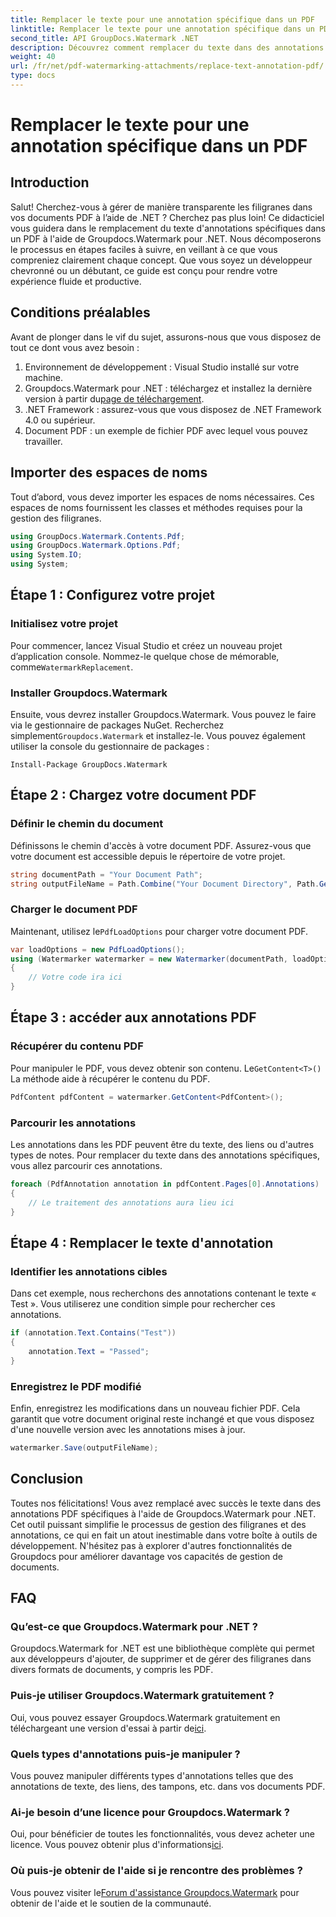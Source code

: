 ```yaml
---
title: Remplacer le texte pour une annotation spécifique dans un PDF
linktitle: Remplacer le texte pour une annotation spécifique dans un PDF
second_title: API GroupDocs.Watermark .NET
description: Découvrez comment remplacer du texte dans des annotations PDF spécifiques à l'aide de Groupdocs.Watermark pour .NET grâce à ce didacticiel complet, étape par étape.
weight: 40
url: /fr/net/pdf-watermarking-attachments/replace-text-annotation-pdf/
type: docs
---
```

# Remplacer le texte pour une annotation spécifique dans un PDF

## Introduction
Salut! Cherchez-vous à gérer de manière transparente les filigranes dans vos documents PDF à l’aide de .NET ? Cherchez pas plus loin! Ce didacticiel vous guidera dans le remplacement du texte d'annotations spécifiques dans un PDF à l'aide de Groupdocs.Watermark pour .NET. Nous décomposerons le processus en étapes faciles à suivre, en veillant à ce que vous compreniez clairement chaque concept. Que vous soyez un développeur chevronné ou un débutant, ce guide est conçu pour rendre votre expérience fluide et productive.
## Conditions préalables
Avant de plonger dans le vif du sujet, assurons-nous que vous disposez de tout ce dont vous avez besoin :
1. Environnement de développement : Visual Studio installé sur votre machine.
2.  Groupdocs.Watermark pour .NET : téléchargez et installez la dernière version à partir du[page de téléchargement](https://releases.groupdocs.com/Watermark/net/).
3. .NET Framework : assurez-vous que vous disposez de .NET Framework 4.0 ou supérieur.
4. Document PDF : un exemple de fichier PDF avec lequel vous pouvez travailler.
## Importer des espaces de noms
Tout d’abord, vous devez importer les espaces de noms nécessaires. Ces espaces de noms fournissent les classes et méthodes requises pour la gestion des filigranes.
```csharp
using GroupDocs.Watermark.Contents.Pdf;
using GroupDocs.Watermark.Options.Pdf;
using System.IO;
using System;
```
## Étape 1 : Configurez votre projet
### Initialisez votre projet
Pour commencer, lancez Visual Studio et créez un nouveau projet d’application console. Nommez-le quelque chose de mémorable, comme`WatermarkReplacement`.
### Installer Groupdocs.Watermark
 Ensuite, vous devrez installer Groupdocs.Watermark. Vous pouvez le faire via le gestionnaire de packages NuGet. Recherchez simplement`Groupdocs.Watermark` et installez-le. Vous pouvez également utiliser la console du gestionnaire de packages :
```shell
Install-Package GroupDocs.Watermark
```
## Étape 2 : Chargez votre document PDF
### Définir le chemin du document
Définissons le chemin d'accès à votre document PDF. Assurez-vous que votre document est accessible depuis le répertoire de votre projet.
```csharp
string documentPath = "Your Document Path";
string outputFileName = Path.Combine("Your Document Directory", Path.GetFileName(documentPath));
```
### Charger le document PDF
 Maintenant, utilisez le`PdfLoadOptions` pour charger votre document PDF.
```csharp
var loadOptions = new PdfLoadOptions();
using (Watermarker watermarker = new Watermarker(documentPath, loadOptions))
{
    // Votre code ira ici
}
```
## Étape 3 : accéder aux annotations PDF
### Récupérer du contenu PDF
 Pour manipuler le PDF, vous devez obtenir son contenu. Le`GetContent<T>()` La méthode aide à récupérer le contenu du PDF.
```csharp
PdfContent pdfContent = watermarker.GetContent<PdfContent>();
```
### Parcourir les annotations
Les annotations dans les PDF peuvent être du texte, des liens ou d'autres types de notes. Pour remplacer du texte dans des annotations spécifiques, vous allez parcourir ces annotations.
```csharp
foreach (PdfAnnotation annotation in pdfContent.Pages[0].Annotations)
{
    // Le traitement des annotations aura lieu ici
}
```
## Étape 4 : Remplacer le texte d'annotation
### Identifier les annotations cibles
Dans cet exemple, nous recherchons des annotations contenant le texte « Test ». Vous utiliserez une condition simple pour rechercher ces annotations.
```csharp
if (annotation.Text.Contains("Test"))
{
    annotation.Text = "Passed";
}
```
### Enregistrez le PDF modifié
Enfin, enregistrez les modifications dans un nouveau fichier PDF. Cela garantit que votre document original reste inchangé et que vous disposez d'une nouvelle version avec les annotations mises à jour.
```csharp
watermarker.Save(outputFileName);
```

## Conclusion
Toutes nos félicitations! Vous avez remplacé avec succès le texte dans des annotations PDF spécifiques à l'aide de Groupdocs.Watermark pour .NET. Cet outil puissant simplifie le processus de gestion des filigranes et des annotations, ce qui en fait un atout inestimable dans votre boîte à outils de développement. N'hésitez pas à explorer d'autres fonctionnalités de Groupdocs pour améliorer davantage vos capacités de gestion de documents.
## FAQ
### Qu’est-ce que Groupdocs.Watermark pour .NET ?
Groupdocs.Watermark for .NET est une bibliothèque complète qui permet aux développeurs d'ajouter, de supprimer et de gérer des filigranes dans divers formats de documents, y compris les PDF.
### Puis-je utiliser Groupdocs.Watermark gratuitement ?
 Oui, vous pouvez essayer Groupdocs.Watermark gratuitement en téléchargeant une version d'essai à partir de[ici](https://releases.groupdocs.com/).
### Quels types d'annotations puis-je manipuler ?
Vous pouvez manipuler différents types d'annotations telles que des annotations de texte, des liens, des tampons, etc. dans vos documents PDF.
### Ai-je besoin d’une licence pour Groupdocs.Watermark ?
 Oui, pour bénéficier de toutes les fonctionnalités, vous devez acheter une licence. Vous pouvez obtenir plus d'informations[ici](https://purchase.groupdocs.com/buy).
### Où puis-je obtenir de l'aide si je rencontre des problèmes ?
 Vous pouvez visiter le[Forum d'assistance Groupdocs.Watermark](https://forum.groupdocs.com/c/watermark/19) pour obtenir de l'aide et le soutien de la communauté.